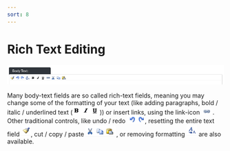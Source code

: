 ```yaml
---
sort: 8
---
```


# Rich Text Editing

![Image of the rich text field bar](https://raw.githubusercontent.com/pinkpigeondocs/Pink-Pigeon-Documentation/master/docs/common_elements_images/rich_text_all.png)

Many body-text fields are so called rich-text fields, meaning you may change some of the formatting of your text (like adding paragraphs, bold / italic / underlined text (![Image of the bold / italic / underline options in rich text fields](https://raw.githubusercontent.com/pinkpigeondocs/Pink-Pigeon-Documentation/master/docs/common_elements_images/rich_text_bold_etc.png))) or insert links, using the link-icon ![Image of the bold / italic / underline options in rich text fields](https://raw.githubusercontent.com/pinkpigeondocs/Pink-Pigeon-Documentation/master/docs/common_elements_images/rich_text_link.png). Other traditional controls, like undo / redo ![Image of the undo / redo options in rich text fields](https://raw.githubusercontent.com/pinkpigeondocs/Pink-Pigeon-Documentation/master/docs/common_elements_images/rich_text_undo_redo.png), resetting the entire text field ![Image of the clean all option in rich text fields](https://raw.githubusercontent.com/pinkpigeondocs/Pink-Pigeon-Documentation/master/docs/common_elements_images/rich_text_clean.png), cut / copy / paste ![Image of the cut / copy / paste options in rich text fields](https://raw.githubusercontent.com/pinkpigeondocs/Pink-Pigeon-Documentation/master/docs/common_elements_images/rich_text_cut_copy_paste.png), or removing formatting ![Image of the remove formatting option in rich text fields](https://raw.githubusercontent.com/pinkpigeondocs/Pink-Pigeon-Documentation/master/docs/common_elements_images/rich_text_clear_formatting.png) are also available.